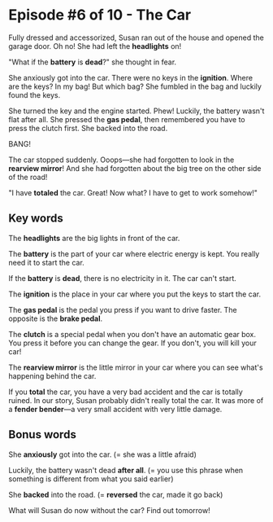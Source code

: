 # Episode #6 of 10 - The Car

Fully dressed and accessorized, Susan ran out of the house and opened the garage door. Oh no! She had left the **headlights** on!

"What if the **battery** is **dead**?" she thought in fear.

She anxiously got into the car. There were no keys in the **ignition**. Where are the keys? In my bag! But which bag? She fumbled in the bag and luckily found the keys.

She turned the key and the engine started. Phew! Luckily, the battery wasn't flat after all. She pressed the **gas pedal**, then remembered you have to press the clutch first. She backed into the road.

BANG!

The car stopped suddenly. Ooops—she had forgotten to look in the **rearview mirror**! And she had forgotten about the big tree on the other side of the road!

"I have **totaled** the car. Great! Now what? I have to get to work somehow!"

## Key words

The **headlights** are the big lights in front of the car.

The **battery** is the part of your car where electric energy is kept. You really need it to start the car.

If the **battery** is **dead**, there is no electricity in it. The car can't start.

The **ignition** is the place in your car where you put the keys to start the car.

The **gas pedal** is the pedal you press if you want to drive faster. The opposite is the **brake pedal**.

The **clutch** is a special pedal when you don't have an automatic gear box. You press it before you can change the gear. If you don't, you will kill your car!

The **rearview mirror** is the little mirror in your car where you can see what's happening behind the car.

If you **total** the car, you have a very bad accident and the car is totally ruined. In our story, Susan probably didn't really total the car. It was more of a **fender bender**—a very small accident with very little damage.

## Bonus words

She **anxiously** got into the car. (= she was a little afraid)

Luckily, the battery wasn't dead **after all**. (= you use this phrase when something is different from what you said earlier)

She **backed** into the road. (= **reversed** the car, made it go back)

What will Susan do now without the car? Find out tomorrow! 

